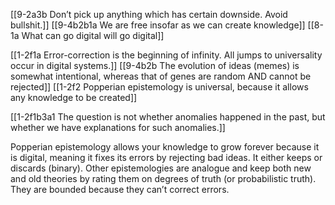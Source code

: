 [[9-2a3b Don’t pick up anything which has certain downside. Avoid bullshit.]]
[[9-4b2b1a We are free insofar as we can create knowledge]]
[[8-1a What can go digital will go digital]]

[[1-2f1a Error-correction is the beginning of infinity. All jumps to universality occur in digital systems.]]
	[[9-4b2b The evolution of ideas (memes) is somewhat intentional, whereas that of genes are random AND cannot be rejected]]
[[1-2f2 Popperian epistemology is universal, because it allows any knowledge to be created]]

[[1-2f1b3a1 The question is not whether anomalies happened in the past, but whether we have explanations for such anomalies.]]

Popperian epistemology allows your knowledge to grow forever because it is digital, meaning it fixes its errors by rejecting bad ideas. It either keeps or discards (binary). Other epistemologies are analogue and keep both new and old theories by rating them on degrees of truth (or probabilistic truth). They are bounded because they can’t correct errors.
